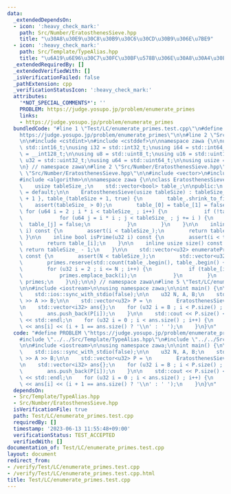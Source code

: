 ```yaml
---
data:
  _extendedDependsOn:
  - icon: ':heavy_check_mark:'
    path: Src/Number/EratosthenesSieve.hpp
    title: "\u30A8\u30E9\u30C8\u30B9\u30C6\u30CD\u30B9\u306E\u7BE9"
  - icon: ':heavy_check_mark:'
    path: Src/Template/TypeAlias.hpp
    title: "\u6A19\u6E96\u30C7\u30FC\u30BF\u578B\u306E\u30A8\u30A4\u30EA\u30A2\u30B9"
  _extendedRequiredBy: []
  _extendedVerifiedWith: []
  _isVerificationFailed: false
  _pathExtension: cpp
  _verificationStatusIcon: ':heavy_check_mark:'
  attributes:
    '*NOT_SPECIAL_COMMENTS*': ''
    PROBLEM: https://judge.yosupo.jp/problem/enumerate_primes
    links:
    - https://judge.yosupo.jp/problem/enumerate_primes
  bundledCode: "#line 1 \"Test/LC/enumerate_primes.test.cpp\"\n#define PROBLEM \"\
    https://judge.yosupo.jp/problem/enumerate_primes\"\n\n#line 2 \"Src/Template/TypeAlias.hpp\"\
    \n\n#include <cstdint>\n#include <cstddef>\n\nnamespace zawa {\n\nusing i16 =\
    \ std::int16_t;\nusing i32 = std::int32_t;\nusing i64 = std::int64_t;\nusing i128\
    \ = __int128_t;\n\nusing u8 = std::uint8_t;\nusing u16 = std::uint16_t;\nusing\
    \ u32 = std::uint32_t;\nusing u64 = std::uint64_t;\n\nusing usize = std::size_t;\n\
    \n} // namespace zawa\n#line 2 \"Src/Number/EratosthenesSieve.hpp\"\n\n#line 4\
    \ \"Src/Number/EratosthenesSieve.hpp\"\n\n#include <vector>\n#include <cassert>\n\
    #include <algorithm>\n\nnamespace zawa {\n\nclass EratosthenesSieve {\nprivate:\n\
    \    usize tableSize_;\n    std::vector<bool> table_;\n\npublic:\n    EratosthenesSieve()\
    \ = default;\n\n    EratosthenesSieve(usize tableSize) : tableSize_{ tableSize\
    \ + 1 }, table_(tableSize + 1, true) {\n        table_.shrink_to_fit();\n    \
    \    assert(tableSize_ > 0);\n        table_[0] = table_[1] = false;\n       \
    \ for (u64 i = 2 ; i * i < tableSize_ ; i++) {\n            if (!table_[i]) continue;\n\
    \            for (u64 j = i * i ; j < tableSize_ ; j += i ) {\n              \
    \  table_[j] = false;\n            }\n        }\n    }\n\n    inline bool operator[](u32\
    \ i) const {\n        assert(i < tableSize_);\n        return table_[i];\n   \
    \ }\n\n    inline bool isPrime(u32 i) const {\n        assert(i < tableSize_);\n\
    \        return table_[i];\n    }\n\n    inline usize size() const {\n       \
    \ return tableSize_ - 1;\n    }\n\n    std::vector<u32> enumeratePrimes(u32 N)\
    \ const {\n        assert(N < tableSize_);\n        std::vector<u32> primes{};\n\
    \        primes.reserve(std::count(table_.begin(), table_.begin() + N + 1, true));\n\
    \        for (u32 i = 2 ; i <= N ; i++) {\n            if (table_[i]) {\n    \
    \            primes.emplace_back(i);\n            }\n        }\n        return\
    \ primes;\n    }\n};\n\n} // namespace zawa\n#line 5 \"Test/LC/enumerate_primes.test.cpp\"\
    \n\n#include <iostream>\n\nusing namespace zawa;\n\nint main() {\n\n    std::cin.tie(nullptr);\n\
    \    std::ios::sync_with_stdio(false);\n\n    u32 N, A, B;\n    std::cin >> N\
    \ >> A >> B;\n\n    std::vector<u32> P = \n        EratosthenesSieve(N).enumeratePrimes(N);\n\
    \n    std::vector<i32> ans{};\n    for (u32 i = B ; i < P.size() ; i += A) {\n\
    \        ans.push_back(P[i]);\n    }\n\n    std::cout << P.size() << ' ' << ans.size()\
    \ << std::endl;\n    for (u32 i = 0 ; i < ans.size() ; i++) {\n        std::cout\
    \ << ans[i] << (i + 1 == ans.size() ? '\\n' : ' ');\n    }\n}\n"
  code: "#define PROBLEM \"https://judge.yosupo.jp/problem/enumerate_primes\"\n\n\
    #include \"../../Src/Template/TypeAlias.hpp\"\n#include \"../../Src/Number/EratosthenesSieve.hpp\"\
    \n\n#include <iostream>\n\nusing namespace zawa;\n\nint main() {\n\n    std::cin.tie(nullptr);\n\
    \    std::ios::sync_with_stdio(false);\n\n    u32 N, A, B;\n    std::cin >> N\
    \ >> A >> B;\n\n    std::vector<u32> P = \n        EratosthenesSieve(N).enumeratePrimes(N);\n\
    \n    std::vector<i32> ans{};\n    for (u32 i = B ; i < P.size() ; i += A) {\n\
    \        ans.push_back(P[i]);\n    }\n\n    std::cout << P.size() << ' ' << ans.size()\
    \ << std::endl;\n    for (u32 i = 0 ; i < ans.size() ; i++) {\n        std::cout\
    \ << ans[i] << (i + 1 == ans.size() ? '\\n' : ' ');\n    }\n}\n"
  dependsOn:
  - Src/Template/TypeAlias.hpp
  - Src/Number/EratosthenesSieve.hpp
  isVerificationFile: true
  path: Test/LC/enumerate_primes.test.cpp
  requiredBy: []
  timestamp: '2023-06-13 11:55:48+09:00'
  verificationStatus: TEST_ACCEPTED
  verifiedWith: []
documentation_of: Test/LC/enumerate_primes.test.cpp
layout: document
redirect_from:
- /verify/Test/LC/enumerate_primes.test.cpp
- /verify/Test/LC/enumerate_primes.test.cpp.html
title: Test/LC/enumerate_primes.test.cpp
---
```


